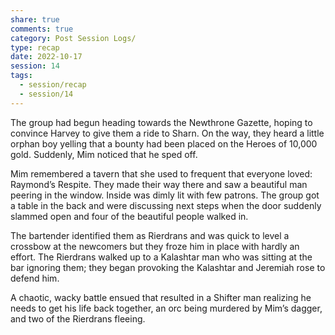 ```yaml
---
share: true
comments: true
category: Post Session Logs/
type: recap
date: 2022-10-17
session: 14
tags:
  - session/recap
  - session/14
---
```


The group had begun heading towards the Newthrone Gazette, hoping to convince Harvey to give them a ride to Sharn. On the way, they heard a little orphan boy yelling that a bounty had been placed on the Heroes of 10,000 gold. Suddenly, Mim noticed that he sped off. 

Mim remembered a tavern that she used to frequent that everyone loved: Raymond’s Respite. They made their way there and saw a beautiful man peering in the window. Inside was dimly lit with few patrons. The group got a table in the back and were discussing next steps when the door suddenly slammed open and four of the beautiful people walked in.

The bartender identified them as Rierdrans and was quick to level a crossbow at the newcomers but they froze him in place with hardly an effort. The Rierdrans walked up to a Kalashtar man who was sitting at the bar ignoring them; they began provoking the Kalashtar and Jeremiah rose to defend him.

A chaotic, wacky battle ensued that resulted in a Shifter man realizing he needs to get his life back together, an orc being murdered by Mim’s dagger, and two of the Rierdrans fleeing. 